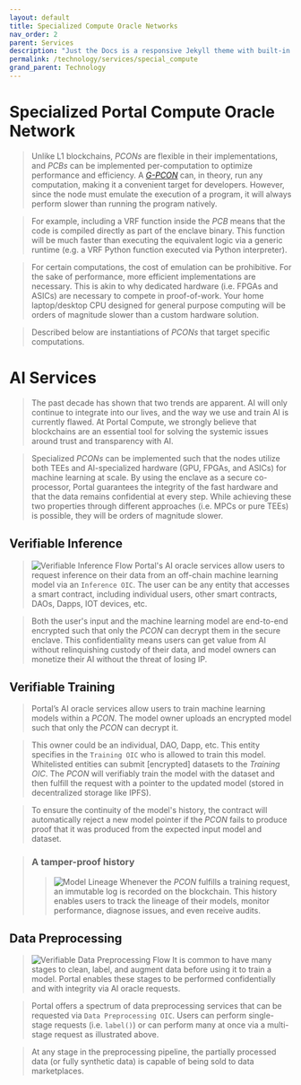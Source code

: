 ```yaml
---
layout: default
title: Specialized Compute Oracle Networks
nav_order: 2
parent: Services
description: "Just the Docs is a responsive Jekyll theme with built-in search that is easily customizable and hosted on GitHub Pages."
permalink: /technology/services/special_compute
grand_parent: Technology
---
```


# Specialized Portal Compute Oracle Network 
> Unlike L1 blockchains, *PCONs* are flexible in their implementations, and *PCBs* can be implemented per-computation to optimize performance and efficiency. A [*G-PCON*](https://whitepaper.portalcompute.com/technology/services/general_compute) can, in theory, run any computation, making it a convenient target for developers. However, since the node must emulate the execution of a program, it will always perform slower than running the program natively.

> For example, including a VRF function inside the *PCB* means that the code is compiled directly as part of the enclave binary. This function will be much faster than executing the equivalent logic via a generic runtime (e.g. a VRF Python function executed via Python interpreter).

> For certain computations, the cost of emulation can be prohibitive. For the sake of performance, more efficient implementations are necessary. This is akin to why dedicated hardware (i.e. FPGAs and ASICs) are necessary to compete in proof-of-work. Your home laptop/desktop CPU designed for general purpose computing will be orders of magnitude slower than a custom hardware solution.

> Described below are instantiations of *PCONs* that target specific computations. 

# AI Services
> The past decade has shown that two trends are apparent. AI will only continue to integrate into our lives, and the way we use and train AI is currently flawed. At Portal Compute, we strongly believe that blockchains are an essential tool for solving the systemic issues around trust and transparency with AI.

> Specialized *PCONs* can be implemented such that the nodes utilize both TEEs and AI-specialized hardware (GPU, FPGAs, and ASICs) for machine learning at scale. By using the enclave as a secure co-processor, Portal guarantees the integrity of the fast hardware and that the data remains confidential at every step. While achieving these two properties through different approaches (i.e. MPCs or pure TEEs) is possible, they will be orders of magnitude slower.

## Verifiable Inference
> ![Verifiable Inference Flow](../../gifs/inference_flow_v2.gif)
> Portal's AI oracle services allow users to request inference on their data from an off-chain machine learning model via an `Inference OIC`. The user can be any entity that accesses a smart contract, including individual users, other smart contracts, DAOs, Dapps, IOT devices, etc.

> Both the user's input and the machine learning model are end-to-end encrypted such that only the *PCON* can decrypt them in the secure enclave. This confidentiality means users can get value from AI without relinquishing custody of their data, and model owners can monetize their AI without the threat of losing IP. 



## Verifiable Training
> Portal’s AI oracle services allow users to train machine learning models within a *PCON*. The model owner uploads an encrypted model such that only the *PCON* can decrypt it. 

> This owner could be an individual, DAO, Dapp, etc. This entity specifies in the `Training OIC` who is allowed to train this model. Whitelisted entities can submit [encrypted] datasets to the *Training OIC*. The *PCON* will verifiably train the model with the dataset and then fulfill the request with a pointer to the updated model (stored in decentralized storage like IPFS).

> To ensure the continuity of the model's history, the contract will automatically reject a new model pointer if the *PCON* fails to produce proof that it was produced from the expected input model and dataset.

>### A tamper-proof history
>>![Model Lineage](../../gifs/training_flow_2.gif)
>> Whenever the *PCON* fulfills a training request, an immutable log is recorded on the blockchain. This history enables users to track the lineage of their models, monitor performance, diagnose issues, and even receive audits. 

## Data Preprocessing 
> ![Verifiable Data Preprocessing Flow](../../gifs/preprocessing_flow_v2.gif)
> It is common to have many stages to clean, label, and augment data before using it to train a model. Portal enables these stages to be performed confidentially and with integrity via AI oracle requests. 

> Portal offers a spectrum of data preprocessing services that can be requested via `Data Preprocessing OIC`. Users can perform single-stage requests (i.e. ```label()```) or can perform many at once via a multi-stage request as illustrated above.  

> At any stage in the preprocessing pipeline, the partially processed data (or fully synthetic data) is capable of being sold to data marketplaces.



<!-- # VRF -->